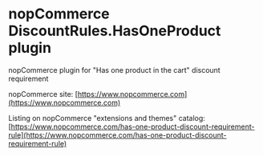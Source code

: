 ﻿nopCommerce DiscountRules.HasOneProduct plugin
===========
nopCommerce plugin for "Has one product in the cart" discount requirement


nopCommerce site: [https://www.nopcommerce.com](https://www.nopcommerce.com)

Listing on nopCommerce "extensions and themes" catalog: [https://www.nopcommerce.com/has-one-product-discount-requirement-rule](https://www.nopcommerce.com/has-one-product-discount-requirement-rule)
